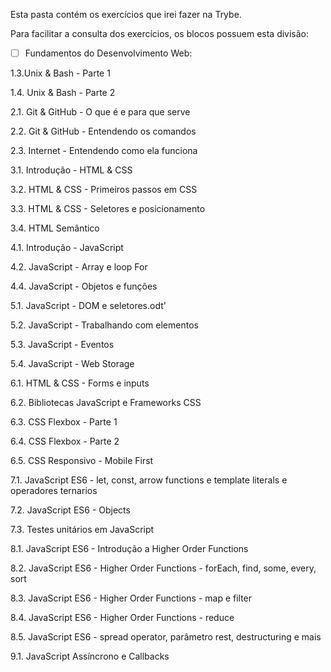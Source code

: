 
Esta pasta contém os exercícios que irei fazer na Trybe.

Para facilitar a consulta dos exercícios, os blocos possuem esta divisão:

- [ ] Fundamentos do Desenvolvimento Web:

1.3.Unix & Bash - Parte 1

1.4. Unix & Bash - Parte 2

2.1. Git & GitHub - O que é e para que serve

2.2. Git & GitHub - Entendendo os comandos

2.3. Internet - Entendendo como ela funciona

3.1. Introdução - HTML & CSS

3.2. HTML & CSS - Primeiros passos em CSS

3.3. HTML & CSS - Seletores e posicionamento

3.4. HTML Semântico

4.1. Introdução - JavaScript

4.2. JavaScript - Array e loop For

4.4. JavaScript - Objetos e funções

5.1. JavaScript - DOM e seletores.odt'

5.2. JavaScript - Trabalhando com elementos

5.3. JavaScript - Eventos

5.4. JavaScript - Web Storage

6.1. HTML & CSS - Forms e inputs

6.2. Bibliotecas JavaScript e Frameworks CSS

6.3. CSS Flexbox - Parte 1

6.4. CSS Flexbox - Parte 2

6.5. CSS Responsivo - Mobile First

7.1. JavaScript ES6 - let, const, arrow functions e template literals e operadores ternarios

7.2. JavaScript ES6 - Objects

7.3. Testes unitários em JavaScript

8.1. JavaScript ES6 - Introdução a Higher Order Functions

8.2. JavaScript ES6 - Higher Order Functions - forEach, find, some, every, sort

8.3. JavaScript ES6 - Higher Order Functions - map e filter

8.4. JavaScript ES6 - Higher Order Functions - reduce

8.5. JavaScript ES6 - spread operator, parâmetro rest, destructuring e mais

9.1. JavaScript Assíncrono e Callbacks




